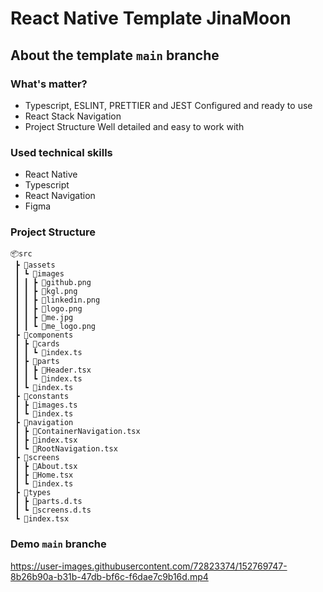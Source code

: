 # React Native Template JinaMoon

## About the template `main` branche

### What's matter?

- Typescript, ESLINT, PRETTIER and JEST Configured and ready to use
- React Stack Navigation
- Project Structure Well detailed and easy to work with

### Used technical skills

- React Native
- Typescript
- React Navigation
- Figma

### Project Structure

```
📦src
 ┣ 📂assets
 ┃ ┗ 📂images
 ┃ ┃ ┣ 📜github.png
 ┃ ┃ ┣ 📜kgl.png
 ┃ ┃ ┣ 📜linkedin.png
 ┃ ┃ ┣ 📜logo.png
 ┃ ┃ ┣ 📜me.jpg
 ┃ ┃ ┗ 📜me_logo.png
 ┣ 📂components
 ┃ ┣ 📂cards
 ┃ ┃ ┗ 📂index.ts
 ┃ ┣ 📂parts
 ┃ ┃ ┣ 📜Header.tsx
 ┃ ┃ ┗ 📜index.ts
 ┃ ┗ 📜index.ts
 ┣ 📂constants
 ┃ ┣ 📜images.ts
 ┃ ┗ 📜index.ts
 ┣ 📂navigation
 ┃ ┣ 📜ContainerNavigation.tsx
 ┃ ┣ 📜index.tsx
 ┃ ┗ 📜RootNavigation.tsx
 ┣ 📂screens
 ┃ ┣ 📜About.tsx
 ┃ ┣ 📜Home.tsx
 ┃ ┗ 📜index.ts
 ┣ 📂types
 ┃ ┣ 📜parts.d.ts
 ┃ ┗ 📜screens.d.ts
 ┗ 📜index.tsx
```
### Demo `main` branche

https://user-images.githubusercontent.com/72823374/152769747-8b26b90a-b31b-47db-bf6c-f6dae7c9b16d.mp4



